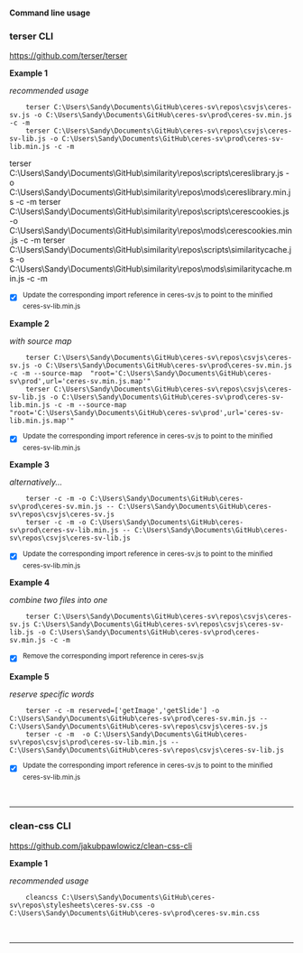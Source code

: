 #### Command line usage

### terser CLI

https://github.com/terser/terser

**Example 1**

*recommended usage*

        terser C:\Users\Sandy\Documents\GitHub\ceres-sv\repos\csvjs\ceres-sv.js -o C:\Users\Sandy\Documents\GitHub\ceres-sv\prod\ceres-sv.min.js -c -m
        terser C:\Users\Sandy\Documents\GitHub\ceres-sv\repos\csvjs\ceres-sv-lib.js -o C:\Users\Sandy\Documents\GitHub\ceres-sv\prod\ceres-sv-lib.min.js -c -m


terser C:\Users\Sandy\Documents\GitHub\similarity\repos\scripts\cereslibrary.js -o C:\Users\Sandy\Documents\GitHub\similarity\repos\mods\cereslibrary.min.js -c -m
terser C:\Users\Sandy\Documents\GitHub\similarity\repos\scripts\cerescookies.js -o C:\Users\Sandy\Documents\GitHub\similarity\repos\mods\cerescookies.min.js -c -m
terser C:\Users\Sandy\Documents\GitHub\similarity\repos\scripts\similaritycache.js -o C:\Users\Sandy\Documents\GitHub\similarity\repos\mods\similaritycache.min.js -c -m

- [x] <sup>Update the corresponding import reference in ceres-sv.js to point to the minified ceres-sv-lib.min.js</sup>

**Example 2**

*with source map*

        terser C:\Users\Sandy\Documents\GitHub\ceres-sv\repos\csvjs\ceres-sv.js -o C:\Users\Sandy\Documents\GitHub\ceres-sv\prod\ceres-sv.min.js -c -m --source-map  "root='C:\Users\Sandy\Documents\GitHub\ceres-sv\prod',url='ceres-sv.min.js.map'"
        terser C:\Users\Sandy\Documents\GitHub\ceres-sv\repos\csvjs\ceres-sv-lib.js -o C:\Users\Sandy\Documents\GitHub\ceres-sv\prod\ceres-sv-lib.min.js -c -m --source-map  "root='C:\Users\Sandy\Documents\GitHub\ceres-sv\prod',url='ceres-sv-lib.min.js.map'"

- [x] <sup>Update the corresponding import reference in ceres-sv.js to point to the minified ceres-sv-lib.min.js</sup>

**Example 3**

*alternatively...*

        terser -c -m -o C:\Users\Sandy\Documents\GitHub\ceres-sv\prod\ceres-sv.min.js -- C:\Users\Sandy\Documents\GitHub\ceres-sv\repos\csvjs\ceres-sv.js
        terser -c -m -o C:\Users\Sandy\Documents\GitHub\ceres-sv\prod\ceres-sv-lib.min.js -- C:\Users\Sandy\Documents\GitHub\ceres-sv\repos\csvjs\ceres-sv-lib.js

- [x] <sup>Update the corresponding import reference in ceres-sv.js to point to the minified ceres-sv-lib.min.js</sup>

**Example 4**

*combine two files into one*

        terser C:\Users\Sandy\Documents\GitHub\ceres-sv\repos\csvjs\ceres-sv.js C:\Users\Sandy\Documents\GitHub\ceres-sv\repos\csvjs\ceres-sv-lib.js -o C:\Users\Sandy\Documents\GitHub\ceres-sv\prod\ceres-sv.min.js -c -m

- [x] <sup>Remove the corresponding import reference in ceres-sv.js</sup>

**Example 5**

*reserve specific words*

        terser -c -m reserved=['getImage','getSlide'] -o C:\Users\Sandy\Documents\GitHub\ceres-sv\prod\ceres-sv.min.js -- C:\Users\Sandy\Documents\GitHub\ceres-sv\repos\csvjs\ceres-sv.js
        terser -c -m  -o C:\Users\Sandy\Documents\GitHub\ceres-sv\repos\csvjs\prod\ceres-sv-lib.min.js -- C:\Users\Sandy\Documents\GitHub\ceres-sv\repos\csvjs\ceres-sv-lib.js

- [x] <sup>Update the corresponding import reference in ceres-sv.js to point to the minified ceres-sv-lib.min.js</sup>

<br>

***



### clean-css CLI

https://github.com/jakubpawlowicz/clean-css-cli

**Example 1**

*recommended usage*

        cleancss C:\Users\Sandy\Documents\GitHub\ceres-sv\repos\stylesheets\ceres-sv.css -o C:\Users\Sandy\Documents\GitHub\ceres-sv\prod\ceres-sv.min.css

<br>

***        

